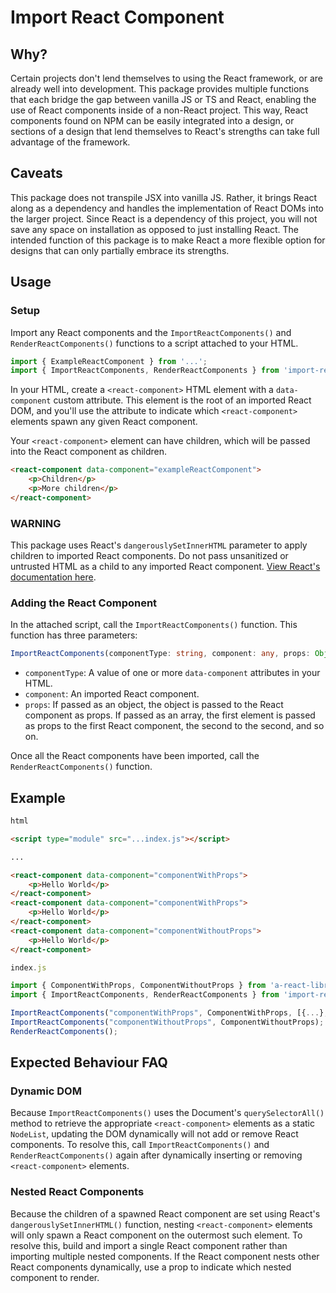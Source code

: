 # Import React Component

## Why?

Certain projects don't lend themselves to using the React framework, or are already well into development. This package provides multiple functions that each bridge the gap between vanilla JS or TS and React, enabling the use of React components inside of a non-React project. This way, React components found on NPM can be easily integrated into a design, or sections of a design that lend themselves to React's strengths can take full advantage of the framework.

## Caveats

This package does not transpile JSX into vanilla JS. Rather, it brings React along as a dependency and handles the implementation of React DOMs into the larger project. Since React is a dependency of this project, you will not save any space on installation as opposed to just installing React. The intended function of this package is to make React a more flexible option for designs that can only partially embrace its strengths.

## Usage

### Setup

Import any React components and the `ImportReactComponents()` and `RenderReactComponents()` functions to a script attached to your HTML.

```typescript
import { ExampleReactComponent } from '...';
import { ImportReactComponents, RenderReactComponents } from 'import-react-component';
```

In your HTML, create a `<react-component>` HTML element with a `data-component` custom attribute. This element is the root of an imported React DOM, and you'll use the attribute to indicate which `<react-component>` elements spawn any given React component.

Your `<react-component>` element can have children, which will be passed into the React component as children.

```html
<react-component data-component="exampleReactComponent">
    <p>Children</p>
    <p>More children</p>
</react-component>
```

### WARNING

This package uses React's `dangerouslySetInnerHTML` parameter to apply children to imported React components. Do not pass unsanitized or untrusted HTML as a child to any imported React component. [View React's documentation here](https://react.dev/reference/react-dom/components/common#dangerously-setting-the-inner-html).

### Adding the React Component

In the attached script, call the `ImportReactComponents()` function. This function has three parameters:

```typescript
ImportReactComponents(componentType: string, component: any, props: Object | Object[] = {})
```

* `componentType`: A value of one or more `data-component` attributes in your HTML.
* `component`: An imported React component.
* `props`: If passed as an object, the object is passed to the React component as props. If passed as an array, the first element is passed as props to the first React component, the second to the second, and so on.

Once all the React components have been imported, call the `RenderReactComponents()` function.

## Example

```html
html

<script type="module" src="...index.js"></script>

...

<react-component data-component="componentWithProps">
    <p>Hello World</p>
</react-component>
<react-component data-component="componentWithProps">
    <p>Hello World</p>
</react-component>
<react-component data-component="componentWithoutProps">
    <p>Hello World</p>
</react-component>
```

```typescript
index.js

import { ComponentWithProps, ComponentWithoutProps } from 'a-react-library';
import { ImportReactComponents, RenderReactComponents } from 'import-react-component';

ImportReactComponents("componentWithProps", ComponentWithProps, [{...}, {...}]);
ImportReactComponents("componentWithoutProps", ComponentWithoutProps);
RenderReactComponents();
```

## Expected Behaviour FAQ

### Dynamic DOM

Because `ImportReactComponents()` uses the Document's `querySelectorAll()` method to retrieve the appropriate `<react-component>` elements as a static `NodeList`, updating the DOM dynamically will not add or remove React components. To resolve this, call `ImportReactComponents()` and `RenderReactComponents()` again after dynamically inserting or removing `<react-component>` elements.

### Nested React Components

Because the children of a spawned React component are set using React's `dangerouslySetInnerHTML()` function, nesting `<react-component>` elements will only spawn a React component on the outermost such element. To resolve this, build and import a single React component rather than importing multiple nested components. If the React component nests other React components dynamically, use a prop to indicate which nested component to render.
